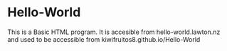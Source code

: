 # Hello-World
This is a Basic HTML program.
It is accesible from hello-world.lawton.nz and used to be accessible from kiwifruitos8.github.io/Hello-World

